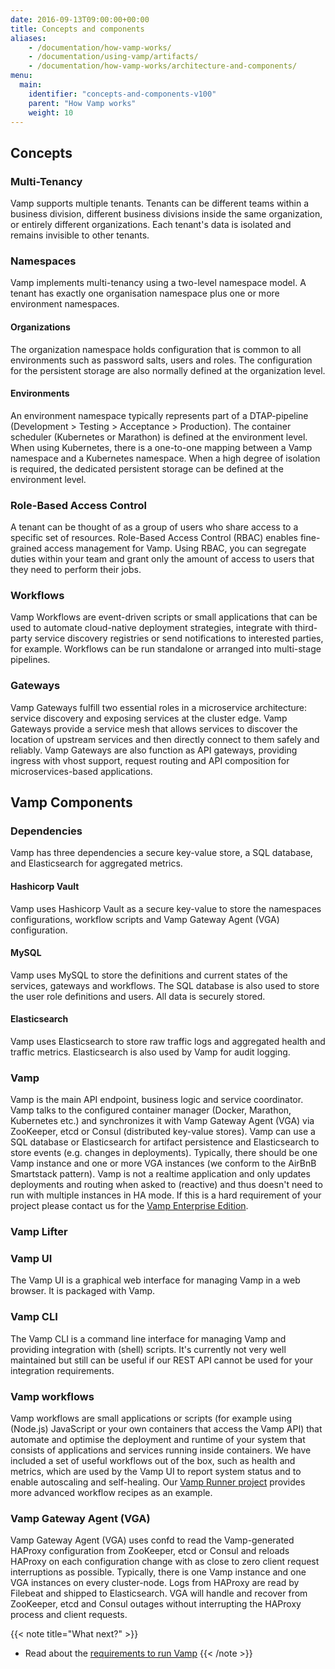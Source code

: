 ```yaml
---
date: 2016-09-13T09:00:00+00:00
title: Concepts and components
aliases:
    - /documentation/how-vamp-works/
    - /documentation/using-vamp/artifacts/
    - /documentation/how-vamp-works/architecture-and-components/
menu:
  main:
    identifier: "concepts-and-components-v100"
    parent: "How Vamp works"
    weight: 10
---
```


## Concepts

### Multi-Tenancy
Vamp supports multiple tenants. Tenants can be different teams within a business division, different business divisions inside the same organization, or entirely different organizations. Each tenant's data is isolated and remains invisible to other tenants.

### Namespaces
Vamp implements multi-tenancy using a two-level namespace model. A tenant has exactly one organisation namespace plus one or more environment namespaces.

#### Organizations
The organization namespace holds configuration that is common to all environments such as password salts, users and roles. The configuration for the persistent storage are also normally defined at the organization level.

#### Environments
An environment namespace typically represents part of a DTAP-pipeline (Development > Testing > Acceptance > Production). The container scheduler (Kubernetes or Marathon) is defined at the environment level. When using Kubernetes, there is a one-to-one mapping between a Vamp namespace and a Kubernetes namespace. When a high degree of isolation is required, the dedicated persistent storage can be defined at the environment level.

### Role-Based Access Control
A tenant can be thought of as a group of users who share access to a specific set of resources. Role-Based Access Control (RBAC) enables fine-grained access management for Vamp. Using RBAC, you can segregate duties within your team and grant only the amount of access to users that they need to perform their jobs.

### Workflows
Vamp Workflows are event-driven scripts or small applications that can be used to automate cloud-native deployment strategies, integrate with third-party service discovery registries or send notifications to interested parties, for example. Workflows can be run standalone or arranged into multi-stage pipelines.

### Gateways
Vamp Gateways fulfill two essential roles in a microservice architecture: service discovery and exposing services at the cluster edge. Vamp Gateways provide a service mesh that allows services to discover the location of upstream services and then directly connect to them safely and reliably. Vamp Gateways are also function as API gateways, providing ingress with vhost support, request routing and API composition for microservices-based applications. 

## Vamp Components

### Dependencies
Vamp has three dependencies a secure key-value store, a SQL database, and Elasticsearch for aggregated metrics.

#### Hashicorp Vault
Vamp uses Hashicorp Vault as a secure key-value to store the namespaces configurations, workflow scripts and Vamp Gateway Agent (VGA) configuration.

#### MySQL
Vamp uses MySQL to store the definitions and current states of the services, gateways and workflows. The SQL database is also used to store the user role definitions and users. All data is securely stored.

#### Elasticsearch
Vamp uses Elasticsearch to store raw traffic logs and aggregated health and traffic metrics. Elasticsearch is also used by Vamp for audit logging. 

### Vamp
Vamp is the main API endpoint, business logic and service coordinator. Vamp talks to the configured container manager (Docker, Marathon, Kubernetes etc.) and synchronizes it with Vamp Gateway Agent (VGA)  via ZooKeeper, etcd or Consul (distributed key-value stores). Vamp can use a SQL database or Elasticsearch for artifact persistence and Elasticsearch to store events (e.g. changes in deployments). Typically, there should be one Vamp instance and one or more VGA instances (we conform to the AirBnB Smartstack pattern). Vamp is not a realtime application and only updates deployments and routing when asked to (reactive) and thus doesn't need to run with multiple instances in HA mode. If this is a hard requirement of your project please contact us for the [Vamp Enterprise Edition](/product/enterprise-edition/).

### Vamp Lifter

### Vamp UI
The Vamp UI is a graphical web interface for managing Vamp in a web browser. It is packaged with Vamp.

### Vamp CLI
The Vamp CLI is a command line interface for managing Vamp and providing integration with (shell) scripts. It's currently not very well maintained but still can be useful if our REST API cannot be used for your integration requirements.

### Vamp workflows
Vamp workflows are small applications or scripts (for example using (Node.js) JavaScript or your own containers that access the Vamp API) that automate and optimise the deployment and runtime of your system that consists of applications and services running inside containers. We have included a set of useful workflows out of the box, such as health and metrics, which are used by the Vamp UI to report system status and to enable autoscaling and self-healing. Our [Vamp Runner project](https://github.com/magneticio/vamp-runner/) provides more advanced workflow recipes as an example.

### Vamp Gateway Agent (VGA)
Vamp Gateway Agent (VGA) uses confd to read the Vamp-generated HAProxy configuration from ZooKeeper, etcd or Consul and reloads HAProxy on each configuration change with as close to zero client request interruptions as possible. Typically, there is one Vamp instance and one VGA instances on every cluster-node.
Logs from HAProxy are read by Filebeat and shipped to Elasticsearch. VGA will handle and recover from ZooKeeper, etcd and Consul outages without interrupting the HAProxy process and client requests.

{{< note title="What next?" >}}
* Read about the [requirements to run Vamp](/documentation/how-vamp-works/v0.9.5/requirements)
{{< /note >}}

